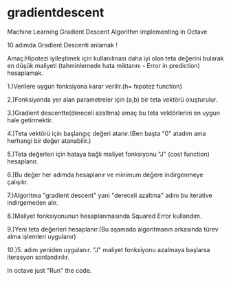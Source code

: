 # gradientdescent
Machine Learning Gradient Descent Algorithm implementing in Octave

10 adımda Gradient Descenti anlamak !

Amaç:Hipotezi iyileştimek için kullanılması daha iyi olan teta değerini bularak en düşük maliyeti (tahminlemede hata miktarını - Error in prediction) hesaplamak.

1.)Verilere uygun fonksiyona karar verilir.(h= hipotez function) 

2.)Fonksiyonda yer alan parametreler için (a,b) bir teta vektörü oluşturulur.

3.)Gradient descentte(dereceli azaltma) amaç bu teta vektörlerini en uygun hale getirmektir.

4.)Teta vektörü için başlangıç değeri atanır.(Ben başta "0" atadım ama herhangi bir değer atanabilir.)

5.)Teta değerleri için hataya bağlı maliyet fonksiyonu "J" (cost function) hesaplanır.

6.)Bu değer her adımda hesaplanır ve minimum değere indirgenmeye çalışılır. 

7.)Algoritma "gradient descent" yani "dereceli azaltma" adını bu iterative indirgemeden alır.

8.)Maliyet fonksiyonunun hesaplanmasında Squared Error kullandım.

9.)Yeni teta değerleri hesaplanır.(Bu aşamada algoritmanın arkasında türev alma işlemleri uygulanır)

10.)5. adım yeniden uygulanır. "J" maliyet fonksiyonu azalmaya başlarsa iterasyon sonlandırılır.

In octave just "Run" the code.
